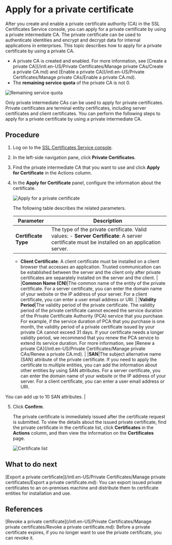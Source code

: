 # Apply for a private certificate

After you create and enable a private certificate authority \(CA\) in the SSL Certificates Service console, you can apply for a private certificate by using a private intermediate CA. The private certificate can be used to authenticate identities and encrypt and decrypt data for internal applications in enterprises. This topic describes how to apply for a private certificate by using a private CA.

-   A private CA is created and enabled. For more information, see [Create a private CA](/intl.en-US/Private Certificates/Manage private CAs/Create a private CA.md) and [Enable a private CA](/intl.en-US/Private Certificates/Manage private CAs/Enable a private CA.md).
-   The **remaining service quota** of the private CA is not 0.

![Remaining service quota](https://static-aliyun-doc.oss-accelerate.aliyuncs.com/assets/img/en-US/5086041261/p254745.png)

Only private intermediate CAs can be used to apply for private certificates. Private certificates are terminal entity certificates, including server certificates and client certificates. You can perform the following steps to apply for a private certificate by using a private intermediate CA.

## Procedure

1.  Log on to the [SSL Certificates Service console](https://yundunnext.console.aliyun.com/?p=cas).

2.  In the left-side navigation pane, click **Private Certificates**.

3.  Find the private intermediate CA that you want to use and click **Apply for Certificate** in the Actions column.

4.  In the **Apply for Certificate** panel, configure the information about the certificate.

    ![Apply for a private certificate](https://static-aliyun-doc.oss-accelerate.aliyuncs.com/assets/img/en-US/8238917161/p253401.png)

    The following table describes the related parameters.

    |Parameter|Description|
    |---------|-----------|
    |**Certificate Type**|The type of the private certificate. Valid values:    -   **Server Certificate**: A server certificate must be installed on an application server.
    -   **Client Certificate**: A client certificate must be installed on a client browser that accesses an application.
Trusted communication can be established between the server and the client only after private certificates are separately installed on the server and the client. |
    |**Common Name \(CN\)**|The common name of the entity of the private certificate. For a server certificate, you can enter the domain name of your website or the IP address of your server. For a client certificate, you can enter a user email address or URI. |
    |**Validity Period**|The validity period of the private certificate. The validity period of the private certificate cannot exceed the service duration of the Private Certificate Authority \(PCA\) service that you purchase. For example, if the service duration of PCA that you purchase is one month, the validity period of a private certificate issued by your private CA cannot exceed 31 days. If your certificate needs a longer validity period, we recommend that you renew the PCA service to extend its service duration. For more information, see [Renew a private CA](/intl.en-US/Private Certificates/Manage private CAs/Renew a private CA.md). |
    |**SAN**|The subject alternative name \(SAN\) attribute of the private certificate. If you need to apply the certificate to multiple entities, you can add the information about other entities by using SAN attributes. For a server certificate, you can enter the domain name of your website or the IP address of your server. For a client certificate, you can enter a user email address or URI.

You can add up to 10 SAN attributes. |

5.  Click **Confirm**.

    The private certificate is immediately issued after the certificate request is submitted. To view the details about the issued private certificate, find the private certificate in the certificate list, click **Certificates** in the **Actions** column, and then view the information on the **Certificates** page.

    ![Certificate list](https://static-aliyun-doc.oss-accelerate.aliyuncs.com/assets/img/en-US/2065741261/p255070.png)


## What to do next

[Export a private certificate](/intl.en-US/Private Certificates/Manage private certificates/Export a private certificate.md): You can export issued private certificates to an on-premises machine and distribute them to certificate entities for installation and use.

## References

[Revoke a private certificate](/intl.en-US/Private Certificates/Manage private certificates/Revoke a private certificate.md): Before a private certificate expires, if you no longer want to use the private certificate, you can revoke it.

